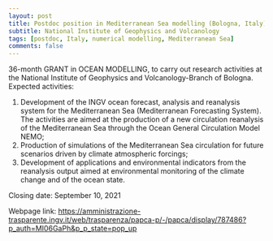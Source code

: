 ```yaml
---
layout: post
title: Postdoc position in Mediterranean Sea modelling (Bologna, Italy)
subtitle: National Institute of Geophysics and Volcanology
tags: [postdoc, Italy, numerical modelling, Mediterranean Sea]
comments: false
---
```

36-month GRANT in OCEAN MODELLING, to carry out research activities at the National Institute of Geophysics and Volcanology-Branch of Bologna.
Expected activities:
1) Development of the INGV ocean forecast, analysis and reanalysis system for the Mediterranean Sea (Mediterranean Forecasting System). The activities are aimed at the production of a new circulation reanalysis of the Mediterranean Sea through the Ocean General Circulation Model NEMO;
2) Production of simulations of the Mediterranean Sea circulation for future scenarios driven by climate atmospheric forcings;
3) Development of applications and environmental indicators from the reanalysis output aimed at environmental monitoring of the climate change and of the ocean state.

Closing date: September 10, 2021

Webpage link: https://amministrazione-trasparente.ingv.it/web/trasparenza/papca-p/-/papca/display/787486?p_auth=MI06GaPh&p_p_state=pop_up
